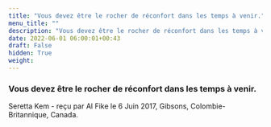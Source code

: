 ```yaml
---
title: "Vous devez être le rocher de réconfort dans les temps à venir."
menu_title: ""
description: "Vous devez être le rocher de réconfort dans les temps à venir."
date: 2022-06-01 06:00:01+00:43
draft: False
hidden: True
weight:
---
```

### Vous devez être le rocher de réconfort dans les temps à venir.

Seretta Kem - reçu par Al Fike le 6 Juin 2017, Gibsons, Colombie-Britannique, Canada.



